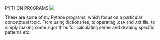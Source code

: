PYTHON PROGRAMS
<a href="https://www.python.org" target="_blank"> <img src="https://img.icons8.com/color/48/000000/python.png"/> </a> 

These are some of my Python programs, which focus on a particular concetptual topic. From using dictionaries, to operating .csv and .txt file, to simply making some algorithms for calculating series and drwaing specific patterns etc.




